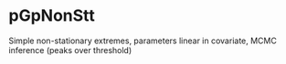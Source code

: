 # pGpNonStt
Simple non-stationary extremes, parameters linear in covariate, MCMC inference (peaks over threshold)
